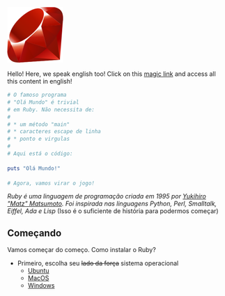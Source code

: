 ![Ruby!](icon.png)

Hello! Here, we speak english too! Click on this [magic link](README.md) and access all this content in english!


```ruby
# O famoso programa
# "Olá Mundo" é trivial
# em Ruby. Não necessita de:
#
# * um método "main"
# * caracteres escape de linha
# * ponto e virgulas
#
# Aqui está o código:

puts "Olá Mundo!"

# Agora, vamos virar o jogo!
```

_Ruby é uma linguagem de programação criada em 1995 por [Yukihiro "Matz" Matsumoto](https://github.com/matz). Foi inspirada nas linguagens Python, Perl, Smalltalk, Eiffel, Ada e Lisp_ (Isso é o suficiente de história para podermos começar)

## Começando

Vamos começar do começo. Como instalar o Ruby?

- Primeiro, escolha seu ~~lado da força~~ sistema operacional
  - [Ubuntu](/contents/pt_br/como_instalar_no_ubuntu.md)
  - [MacOS](/contents/pt_br/como_instalar_no_macos.md)
  - [Windows](/contents/pt_br/como_instalar_no_windows.md)
